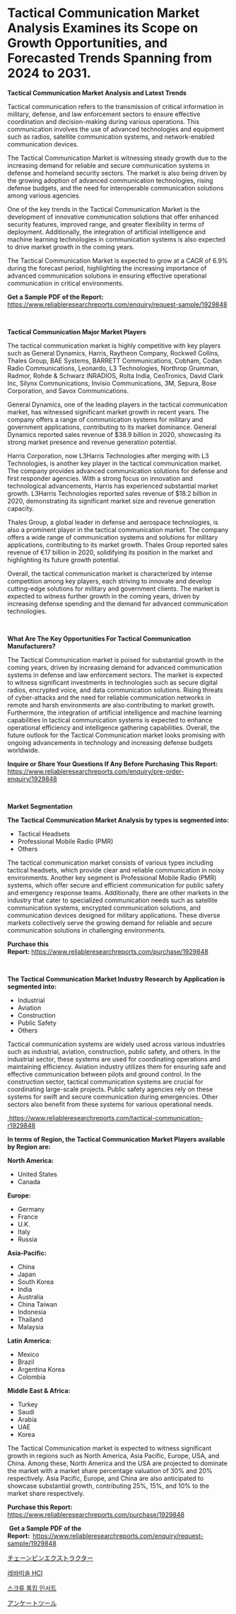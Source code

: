 <p><h1>Tactical Communication Market Analysis Examines its Scope on Growth Opportunities, and Forecasted Trends Spanning from 2024 to 2031.</h1></p><p><strong>Tactical Communication Market Analysis and Latest Trends</strong></p>
<p><p>Tactical communication refers to the transmission of critical information in military, defense, and law enforcement sectors to ensure effective coordination and decision-making during various operations. This communication involves the use of advanced technologies and equipment such as radios, satellite communication systems, and network-enabled communication devices.</p><p>The Tactical Communication Market is witnessing steady growth due to the increasing demand for reliable and secure communication systems in defense and homeland security sectors. The market is also being driven by the growing adoption of advanced communication technologies, rising defense budgets, and the need for interoperable communication solutions among various agencies.</p><p>One of the key trends in the Tactical Communication Market is the development of innovative communication solutions that offer enhanced security features, improved range, and greater flexibility in terms of deployment. Additionally, the integration of artificial intelligence and machine learning technologies in communication systems is also expected to drive market growth in the coming years.</p><p>The Tactical Communication Market is expected to grow at a CAGR of 6.9% during the forecast period, highlighting the increasing importance of advanced communication solutions in ensuring effective operational communication in critical environments.</p></p>
<p><strong>Get a Sample PDF of the Report:&nbsp;</strong> <a href="https://www.reliableresearchreports.com/enquiry/request-sample/1929848">https://www.reliableresearchreports.com/enquiry/request-sample/1929848</a></p>
<p>&nbsp;</p>
<p><strong>Tactical Communication Major Market Players</strong></p>
<p><p>The tactical communication market is highly competitive with key players such as General Dynamics, Harris, Raytheon Company, Rockwell Collins, Thales Group, BAE Systems, BARRETT Communications, Cobham, Codan Radio Communications, Leonardo, L3 Technologies, Northrop Grumman, Radmor, Rohde & Schwarz INRADIOS, Rolta India, CeoTronics, David Clark Inc, Silynx Communications, Invisio Communications, 3M, Sepura, Bose Corporation, and Savox Communications.</p><p>General Dynamics, one of the leading players in the tactical communication market, has witnessed significant market growth in recent years. The company offers a range of communication systems for military and government applications, contributing to its market dominance. General Dynamics reported sales revenue of $38.9 billion in 2020, showcasing its strong market presence and revenue generation potential.</p><p>Harris Corporation, now L3Harris Technologies after merging with L3 Technologies, is another key player in the tactical communication market. The company provides advanced communication solutions for defense and first responder agencies. With a strong focus on innovation and technological advancements, Harris has experienced substantial market growth. L3Harris Technologies reported sales revenue of $18.2 billion in 2020, demonstrating its significant market size and revenue generation capacity.</p><p>Thales Group, a global leader in defense and aerospace technologies, is also a prominent player in the tactical communication market. The company offers a wide range of communication systems and solutions for military applications, contributing to its market growth. Thales Group reported sales revenue of €17 billion in 2020, solidifying its position in the market and highlighting its future growth potential.</p><p>Overall, the tactical communication market is characterized by intense competition among key players, each striving to innovate and develop cutting-edge solutions for military and government clients. The market is expected to witness further growth in the coming years, driven by increasing defense spending and the demand for advanced communication technologies.</p></p>
<p>&nbsp;</p>
<p><strong>What Are The Key Opportunities For Tactical Communication Manufacturers?</strong></p>
<p><p>The Tactical Communication market is poised for substantial growth in the coming years, driven by increasing demand for advanced communication systems in defense and law enforcement sectors. The market is expected to witness significant investments in technologies such as secure digital radios, encrypted voice, and data communication solutions. Rising threats of cyber-attacks and the need for reliable communication networks in remote and harsh environments are also contributing to market growth. Furthermore, the integration of artificial intelligence and machine learning capabilities in tactical communication systems is expected to enhance operational efficiency and intelligence gathering capabilities. Overall, the future outlook for the Tactical Communication market looks promising with ongoing advancements in technology and increasing defense budgets worldwide.</p></p>
<p><strong>Inquire or Share Your Questions If Any Before Purchasing This Report:</strong> <a href="https://www.reliableresearchreports.com/enquiry/pre-order-enquiry/1929848">https://www.reliableresearchreports.com/enquiry/pre-order-enquiry/1929848</a></p>
<p>&nbsp;</p>
<p><strong>Market Segmentation</strong></p>
<p><strong>The Tactical Communication Market Analysis by types is segmented into:</strong></p>
<p><ul><li>Tactical Headsets</li><li>Professional Mobile Radio (PMR)</li><li>Others</li></ul></p>
<p><p>The tactical communication market consists of various types including tactical headsets, which provide clear and reliable communication in noisy environments. Another key segment is Professional Mobile Radio (PMR) systems, which offer secure and efficient communication for public safety and emergency response teams. Additionally, there are other markets in the industry that cater to specialized communication needs such as satellite communication systems, encrypted communication solutions, and communication devices designed for military applications. These diverse markets collectively serve the growing demand for reliable and secure communication solutions in challenging environments.</p></p>
<p><strong>Purchase this Report:&nbsp;</strong><a href="https://www.reliableresearchreports.com/purchase/1929848">https://www.reliableresearchreports.com/purchase/1929848</a></p>
<p>&nbsp;</p>
<p><strong>The Tactical Communication Market Industry Research by Application is segmented into:</strong></p>
<p><ul><li>Industrial</li><li>Aviation</li><li>Construction</li><li>Public Safety</li><li>Others</li></ul></p>
<p><p>Tactical communication systems are widely used across various industries such as industrial, aviation, construction, public safety, and others. In the industrial sector, these systems are used for coordinating operations and maintaining efficiency. Aviation industry utilizes them for ensuring safe and effective communication between pilots and ground control. In the construction sector, tactical communication systems are crucial for coordinating large-scale projects. Public safety agencies rely on these systems for swift and secure communication during emergencies. Other sectors also benefit from these systems for various operational needs.</p></p>
<p><a href="https://www.reliableresearchreports.com/tactical-communication-r1929848">&nbsp;https://www.reliableresearchreports.com/tactical-communication-r1929848</a></p>
<p><strong>In terms of Region, the Tactical Communication Market Players available by Region are:</strong></p>
<p>
    <p> <strong> North America: </strong>
        <ul>
            <li>United States</li>
            <li>Canada</li>
        </ul>
        </p> 
    <p> <strong> Europe: </strong>
        <ul>
            <li>Germany</li>
            <li>France</li>
            <li>U.K.</li>
            <li>Italy</li>
            <li>Russia</li>
        </ul>
        </p> 
    <p> <strong> Asia-Pacific: </strong>
        <ul>
            <li>China</li>
            <li>Japan</li>
            <li>South Korea</li>
            <li>India</li>
            <li>Australia</li>
            <li>China Taiwan</li>
            <li>Indonesia</li>
            <li>Thailand</li>
            <li>Malaysia</li>
        </ul>
        </p> 
    <p> <strong> Latin America: </strong>
        <ul>
            <li>Mexico</li>
            <li>Brazil</li>
            <li>Argentina Korea</li>
            <li>Colombia</li>
        </ul>
        </p> 
    <p> <strong> Middle East & Africa: </strong>
        <ul>
            <li>Turkey</li>
            <li>Saudi</li>
            <li>Arabia</li>
            <li>UAE</li>
            <li>Korea</li>
        </ul>
    </p>
    </p>
<p><p>The Tactical Communication market is expected to witness significant growth in regions such as North America, Asia Pacific, Europe, USA, and China. Among these, North America and the USA are projected to dominate the market with a market share percentage valuation of 30% and 20% respectively. Asia Pacific, Europe, and China are also anticipated to showcase substantial growth, contributing 25%, 15%, and 10% to the market share respectively.</p></p>
<p><strong>Purchase this Report: </strong><a href="https://www.reliableresearchreports.com/purchase/1929848">https://www.reliableresearchreports.com/purchase/1929848</a></p>
<p>&nbsp;<strong>Get a Sample PDF of the Report:&nbsp;&nbsp;</strong><a href="https://www.reliableresearchreports.com/enquiry/request-sample/1929848">https://www.reliableresearchreports.com/enquiry/request-sample/1929848</a></p>
<p><strong></strong></p>
<p><p><a href="https://medium.com/@samirmayert28/%E3%83%81%E3%82%A7%E3%83%BC%E3%83%B3%E3%83%94%E3%83%B3%E6%8A%BD%E5%87%BA%E5%99%A8%E5%B8%82%E5%A0%B4%E8%A6%8F%E6%A8%A1-%E5%B8%82%E5%A0%B4%E5%B1%95%E6%9C%9B%E3%81%A8%E5%B8%82%E5%A0%B4%E4%BA%88%E6%B8%AC-2024%E5%B9%B4%E3%81%8B%E3%82%892031%E5%B9%B4-290d992a0698">チェーンピンエクストラクター</a></p><p><a href="https://medium.com/@justonblock/%EB%A0%88%EB%B0%94%EB%AF%B8%EC%A1%B8-%EC%97%BC%ED%99%94%EB%AC%BC-%EC%8B%9C%EC%9E%A5-%EB%B6%84%EC%84%9D-%EB%B0%8F-2024%EB%85%84%EB%B6%80%ED%84%B0-2031%EB%85%84%EA%B9%8C%EC%A7%80-%EC%98%88%EC%B8%A1%EB%90%9C-%EA%B7%9C%EB%AA%A8-eb6a54efdec9">레바미솔 HCl</a></p><p><a href="https://medium.com/@jenniferstanley2022/%EB%82%98%EC%82%AC%EC%9E%A0%EA%B8%88-%EC%82%BD%EC%9E%85%EB%AC%BC-%EC%8B%9C%EC%9E%A5-%EC%9C%A0%ED%98%95-%EC%9D%91%EC%9A%A9-%EB%B0%8F-%EC%A7%80%EB%A6%AC%EC%97%90-%EB%8C%80%ED%95%9C-%EC%A2%85%ED%95%A9-%ED%8F%89%EA%B0%80-8d8c705e80b5">스크류 록킹 인서트</a></p><p><a href="https://medium.com/@lawrencewatkins654/%E8%AA%BF%E6%9F%BB%E3%83%84%E3%83%BC%E3%83%AB%E5%B8%82%E5%A0%B4%E3%83%AC%E3%83%9D%E3%83%BC%E3%83%88%E3%81%AB%E3%82%88%E3%82%8B%E3%81%A8-%E3%81%93%E3%81%AE%E5%B8%82%E5%A0%B4%E3%81%AE%E6%9C%80%E6%96%B0%E3%81%AE%E3%83%88%E3%83%AC%E3%83%B3%E3%83%89%E3%82%84%E6%88%90%E9%95%B7%E6%A9%9F%E4%BC%9A%E3%81%8C%E6%98%8E%E3%82%89%E3%81%8B%E3%81%AB%E3%81%AA%E3%81%A3%E3%81%A6%E3%81%84%E3%81%BE%E3%81%99-5d44929096a9">アンケートツール</a></p></p>